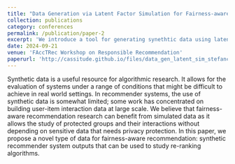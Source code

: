 ```yaml
---
title: "Data Generation via Latent Factor Simulation for Fairness-aware Re-ranking"
collection: publications
category: conferences
permalink: /publication/paper-2
excerpt: 'We introduce a tool for generating synethtic data using latent factor simulation drawn from normal distributions in order to support studying recommender systems.'
date: 2024-09-21
venue: 'FAccTRec Workshop on Responsible Recommendation'
paperurl: 'http://cassitude.github.io/files/data_gen_latent_sim_stefancova.pdf'
---
```


Synthetic data is a useful resource for algorithmic research. It allows for the evaluation of systems under a range of conditions that might be difficult to achieve in real world settings. In recommender systems, the use of synthetic data is somewhat limited; some work has concentrated on building user-item interaction data at large scale. We believe that fairness-aware recommendation research can benefit from simulated data as it allows the study of protected groups and their interactions without depending on sensitive data that needs privacy protection. In this paper, we propose a novel type of data for fairness-aware recommendation: synthetic recommender system outputs that can be used to study re-ranking algorithms.